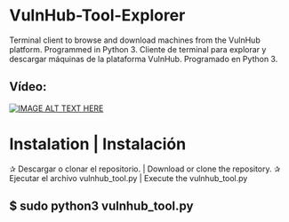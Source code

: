 # VulnHub-Tool-Explorer
Terminal client to browse and download machines from the VulnHub platform. Programmed in Python 3.
Cliente de terminal para explorar y descargar máquinas de la plataforma VulnHub. Programado en Python 3.
## Vídeo:
[![IMAGE ALT TEXT HERE](https://img.youtube.com/vi/https://www.youtube.com/watch?v=M60UHd5UHcA/0.jpg)](https://www.youtube.com/watch?v=https://www.youtube.com/watch?v=M60UHd5UHcA)

# Instalation | Instalación
✰ Descargar o clonar el repositorio. | Download or clone the repository.
✰ Ejecutar el archivo vulnhub_tool.py | Execute the vulnhub_tool.py
## $ sudo python3 vulnhub_tool.py
